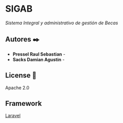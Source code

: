 # SIGAB
_Sistema Integral y administrativo de gestión de Becas_

## Autores ✒️
* **Pressel Raul Sebastian** -
* **Sacks Damian Agustin** -  

## License 📄
Apache 2.0

## Framework
[Laravel](https://laravel.com/)
